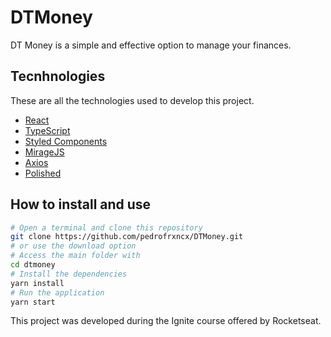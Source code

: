 # DTMoney

DT Money is a simple and effective option to manage your finances.

## Tecnhnologies

These are all the technologies used to develop this project.

- [React](https://reactjs.org/)
- [TypeScript](https://www.typescriptlang.org/)
- [Styled Components](https://styled-components.com/)
- [MirageJS](https://miragejs.com/)
- [Axios](https://github.com/axios/axios)
- [Polished](https://polished.js.org/)

## How to install and use

```bash
# Open a terminal and clone this repository
git clone https://github.com/pedrofrxncx/DTMoney.git
# or use the download option
# Access the main folder with
cd dtmoney
# Install the dependencies
yarn install
# Run the application
yarn start
```

This project was developed during the Ignite course offered by Rocketseat.
